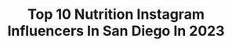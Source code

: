 ---
title: Top 10 Nutrition Instagram Influencers In San Diego In 2023
description: >-
  Find top nutrition Instagram influencers in San Diego in 2023. Most popular hashtags: #sandiego #fitness #motivation #california.
platform: Instagram
hits: 32
text_top: Analyze the top-rated Instagram profiles on inBeat.
text_bottom: Our platform has 32 Instagram influencers like this in San Diego, United States for you to work with.
profiles:
  - username: "lotsoftotss"
    fullname: >-
      Tatiana Koval | Fitness
    bio: >-
      💫Taking a Spiritual Approach to Fitness 🧘🏽‍♀️ Yoga Instructor 🌈Nutrition Coach 🌏Online Personal Trainer 🦋 Transformation Specialist
    location: "United States"
    followers: 22869
    engagement: 161
    commentsToLikes: 0.115396
    id: ck6u9c8l1wpj10j71qvj9ymub
    verified: false
    hashtags: "#transformation, #fitspo, #health, #weightlosstransformation"
  - username: "naturallyzuzu"
    fullname: >-
      Zuliya Khawaja | NaturallyZuzu
    bio: >-
      Welcome to Zuzuland! [She/Her] Plant-based chef Food Art & Recipes Certified in #plantbased #nutrition Clubhouse: @naturallyzuzu 📍San Diego, CA
    location: "United States"
    followers: 133484
    engagement: 284
    commentsToLikes: 0.045703
    id: ck0tzt2n9rioi0i1990c2tdzr
    verified: false
    hashtags: "#imsomartha, #naturallyzuzu, #giveawayalert, #vegandessert"
  - username: "kelsiemichelle_"
    fullname: >-
      Kelsie | Strength+Nutrition
    bio: >-
      Online Coach ✨Empowering women in strength ✨Strength & Nutrition Coach-CSCS ✨MS Nutrition & Functional medicine student ✨Powerlifter | Feminine Strong
    location: "United States"
    followers: 54250
    engagement: 269
    commentsToLikes: 0.023747
    id: ck55kolovzrmz0i11cxw6ommd
    verified: false
    hashtags: "#empoweredwomen, #girlswholift, #nutrition, #gymgirls"
  - username: "dietandfries"
    fullname: >-
      Michelle Le
    bio: >-
      📍 San Diego ✝️ 🍟A place for healthy-ish lifestyle 💍 Wifey to @johnniesd 🥪 @sandwichemporium 📧DietandFries@gmail.com for collabs 👇 Nibmor
    location: "United States"
    followers: 27663
    engagement: 225
    commentsToLikes: 0.029734
    id: ck8t06wp1r0ee0j780rv79606
    verified: false
    hashtags: "#health, #love, #fit, #foodphotography"
  - username: "amberkclarkston"
    fullname: >-
      Certified Nutrition Coach
    bio: >-
      @glowup_nutrition I can help you ⬆️ energy and ⬇️ fat by implementing sustainable nutrition & lifestyle habits so you incredible!
    location: "United States"
    followers: 4673
    engagement: 1108
    commentsToLikes: 0.085462
    id: ck8t6tfg2emql0j7815j51uhq
    verified: false
    hashtags: "#travel, #canyons, #mountains, #green"
  - username: "tripsbygelly"
    fullname: >-
      Gelly
    bio: >-
      From Sao Paulo, living in San Diego 👉🏼 @tipsbygelly 💌: trips@blogdagelly.com
    location: "United States"
    followers: 11877
    engagement: 317
    commentsToLikes: 0.033855
    id: ckaoqxpcjkvvy0i78gz7rt8ec
    verified: false
    hashtags: "#socal, #instapassport, #exploringtheglobe, #visitcalifornia"
  - username: "ayshahaleyy_"
    fullname: >-
      ＡＹＳＨＡ  ＨＡＬＥＹ🧿
    bio: >-
      📍San Diego, Ca •💘CG 🍕Usually in the gym or eating 🙏🏼Thankful » Grateful »Blessed 🦋𝘞𝘩𝘦𝘯 𝘺𝘰𝘶 𝘧𝘰𝘤𝘶𝘴 𝘰𝘯 𝘵𝘩𝘦 𝘨𝘰𝘰𝘥, 𝘵𝘩𝘦 𝘨𝘰𝘰𝘥 𝘨𝘦𝘵𝘴 𝘣𝘦𝘵𝘵𝘦𝘳.
    location: "United States"
    followers: 99646
    engagement: 336
    commentsToLikes: 0.012237
    id: ck5zzvx6gciio0i14bplgbu32
    verified: false
    hashtags: "#squats, #strengthtraining, #sandiego, #daybyday"
  - username: "graceandsalt"
    fullname: >-
      Justin + Keary + Oliver + Zola
    bio: >-
      💉 Mother + Daughter T1D’s 🌱 Holistic Nutrition (FNTP) ✏️ @theoneroomschool 🚎 RV living + reno 📍 San Diego
    location: "United States"
    followers: 54569
    engagement: 596
    commentsToLikes: 0.143705
    id: ck0w3sp8uv2p20i19amepxp4v
    verified: false
    hashtags: "#athletapartner, #type1diabetes, #thousandtrails, #athletagirl"
  - username: "briewilly"
    fullname: >-
      Brie Willy aka Chad Montano
    bio: >-
      Food | Lifestyle | Cocktails | Restaurant 📸 @westcottlighting Top Pro @traegergrills @snakeriverfarms 📍San Diego, CA
    location: "United States"
    followers: 37077
    engagement: 147
    commentsToLikes: 0.254035
    id: ck0tterzk2ehy0i1955ditnnn
    verified: false
    hashtags: "#steak, #freshfood, #ad, #eeeeeats"
  - username: "alpha_joe_"
    fullname: >-
      JOEY HALABI †🇮🇶 عراقي
    bio: >-
      CEO/Owner @alpha_nutrition_inc Coach/Athlete @gymmolly (Alpha20 = 20% off) PREP COACH & PERSONAL TRAINER 24 y/o San Diego Walk by faith, not by sight†
    location: "United States"
    followers: 23253
    engagement: 382
    commentsToLikes: 0.048477
    id: ckf5n5i0dwtvq0j23lbp63a57
    verified: false
    hashtags: "#explorepage, #cutting, #gym, #aesthetic"
---